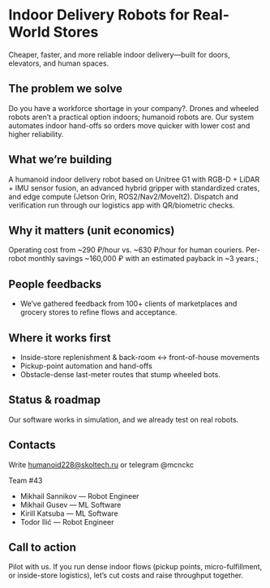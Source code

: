 # Indoor Delivery Robots for Real-World Stores

Cheaper, faster, and more reliable indoor delivery—built for doors, elevators, and human spaces.

## The problem we solve

Do you have a workforce shortage in your company?. Drones and wheeled robots aren’t a practical option indoors; humanoid robots are. Our system automates indoor hand-offs so orders move quicker with lower cost and higher reliability.

## What we’re building

A humanoid indoor delivery robot based on Unitree G1 with RGB-D + LiDAR + IMU sensor fusion, an advanced hybrid gripper with standardized crates, and edge compute (Jetson Orin, ROS2/Nav2/MoveIt2). Dispatch and verification run through our logistics app with QR/biometric checks.

## Why it matters (unit economics)

Operating cost from \~290 ₽/hour vs. \~630 ₽/hour for human couriers. Per-robot monthly savings \~160,000 ₽ with an estimated payback in \~3 years.;

## People feedbacks

* We’ve gathered feedback from 100+ clients of marketplaces and grocery stores to refine flows and acceptance.

## Where it works first

* Inside-store replenishment & back-room ↔️ front-of-house movements
* Pickup-point automation and hand-offs
* Obstacle-dense last-meter routes that stump wheeled bots.

## Status & roadmap

Our software works in simulation, and we already test on real robots.

## Contacts
Write humanoid228@skoltech.ru or telegram @mcnckc

Team #43

- Mikhail Sannikov — Robot Engineer
- Mikhail Gusev — ML Software
- Kirill Katsuba — ML Software
- Todor Ilić — Robot Engineer&#x20;

## Call to action

Pilot with us. If you run dense indoor flows (pickup points, micro-fulfillment, or inside-store logistics), let’s cut costs and raise throughput together.

